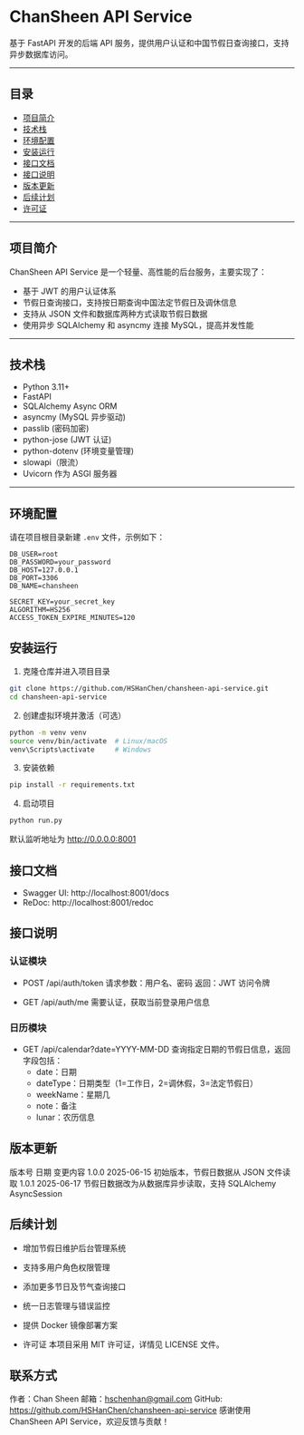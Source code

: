 # ChanSheen API Service

基于 FastAPI 开发的后端 API 服务，提供用户认证和中国节假日查询接口，支持异步数据库访问。

---

## 目录

- [项目简介](#项目简介)
- [技术栈](#技术栈)
- [环境配置](#环境配置)
- [安装运行](#安装运行)
- [接口文档](#接口文档)
- [接口说明](#接口说明)
- [版本更新](#版本更新)
- [后续计划](#后续计划)
- [许可证](#许可证)

---

## 项目简介

ChanSheen API Service 是一个轻量、高性能的后台服务，主要实现了：

- 基于 JWT 的用户认证体系
- 节假日查询接口，支持按日期查询中国法定节假日及调休信息
- 支持从 JSON 文件和数据库两种方式读取节假日数据
- 使用异步 SQLAlchemy 和 asyncmy 连接 MySQL，提高并发性能

---

## 技术栈

- Python 3.11+
- FastAPI
- SQLAlchemy Async ORM
- asyncmy (MySQL 异步驱动)
- passlib (密码加密)
- python-jose (JWT 认证)
- python-dotenv (环境变量管理)
- slowapi（限流）
- Uvicorn 作为 ASGI 服务器

---

## 环境配置

请在项目根目录新建 `.env` 文件，示例如下：

```dotenv
DB_USER=root
DB_PASSWORD=your_password
DB_HOST=127.0.0.1
DB_PORT=3306
DB_NAME=chansheen

SECRET_KEY=your_secret_key
ALGORITHM=HS256
ACCESS_TOKEN_EXPIRE_MINUTES=120
```

## 安装运行
1. 克隆仓库并进入项目目录
```bash
git clone https://github.com/HSHanChen/chansheen-api-service.git
cd chansheen-api-service
```

2. 创建虚拟环境并激活（可选）

```bash
python -m venv venv
source venv/bin/activate  # Linux/macOS
venv\Scripts\activate     # Windows
```

3. 安装依赖

```bash
pip install -r requirements.txt
```

4. 启动项目
```bash
python run.py
```
默认监听地址为 http://0.0.0.0:8001

## 接口文档
- Swagger UI: http://localhost:8001/docs
- ReDoc: http://localhost:8001/redoc

## 接口说明
### 认证模块
- POST /api/auth/token
    请求参数：用户名、密码
    返回：JWT 访问令牌

- GET /api/auth/me
    需要认证，获取当前登录用户信息

### 日历模块
- GET /api/calendar?date=YYYY-MM-DD
    查询指定日期的节假日信息，返回字段包括：
    - date：日期 
    - dateType：日期类型（1=工作日，2=调休假，3=法定节假日） 
    - weekName：星期几 
    - note：备注 
    - lunar：农历信息

## 版本更新

版本号	日期	变更内容
1.0.0	2025-06-15	初始版本，节假日数据从 JSON 文件读取
1.0.1	2025-06-17	节假日数据改为从数据库异步读取，支持 SQLAlchemy AsyncSession

## 后续计划

- 增加节假日维护后台管理系统

- 支持多用户角色权限管理

- 添加更多节日及节气查询接口

- 统一日志管理与错误监控

- 提供 Docker 镜像部署方案

- 许可证
  本项目采用 MIT 许可证，详情见 LICENSE 文件。

## 联系方式
作者：Chan Sheen
邮箱：hschenhan@gmail.com
GitHub: https://github.com/HSHanChen/chansheen-api-service
感谢使用 ChanSheen API Service，欢迎反馈与贡献！